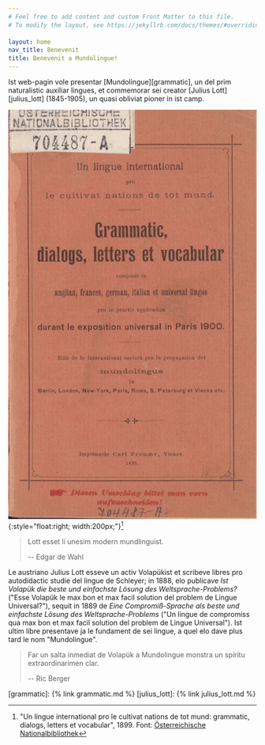 ```yaml
---
# Feel free to add content and custom Front Matter to this file.
# To modify the layout, see https://jekyllrb.com/docs/themes/#overriding-theme-defaults

layout: home
nav_title: Benevenit
title: Benevenit a Mundolingue!
---
```


Ist web-pagin vole presentar [Mundolingue][grammatic], un del prim naturalistic auxiliar lingues, et commemorar sei creator [Julius Lott][julius_lott] (1845-1905), un quasi obliviat pioner in ist camp.

![Un lingue international pro le cultivat nations de tot mund : grammatic, dialogs, letters et vocabular](img/ml_1899_titul.jpg){:style="float:right; width:200px;"}[^1]

> Lott esset li unesim modern mundlinguist.
>
> -- Edgar de Wahl

Le austriano Julius Lott esseve un activ Volapükist et scribeve libres pro autodidactic studie del lingue de Schleyer; in 1888, elo publicave *Ist Volapük die beste und einfachste Lösung des Weltsprache-Problems?* ("Esse Volapük le max bon et max facil solution del problem de Lingue Universal?"), sequit in 1889 de *Eine Compromiß-Sprache als beste und einfachste Lösung des Weltsprache-Problems* ("Un lingue de compromiss qua max bon et max facil solution del problem de Lingue Universal"). Ist ultim libre presentave ja le fundament de sei lingue, a quel elo dave plus tard le nom "Mundolingue".

> Far un salta ínmediat de Volapük a Mundolingue monstra un spíritu extraordinarimen clar.
>
> -- Ric Berger

[grammatic]: {% link grammatic.md %}
[julius_lott]: {% link julius_lott.md %}
[^1]: "Un lingue international pro le cultivat nations de tot mund: grammatic, dialogs, letters et vocabular", 1899. Font: [Österreichische Nationalbibliothek](http://data.onb.ac.at/rec/AC04213232)
